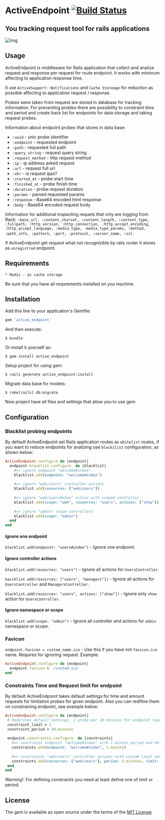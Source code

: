 # ActiveEndpoint [![Build Status](https://travis-ci.org/khusnetdinov/active_endpoint.svg?branch=master)](https://travis-ci.org/khusnetdinov/active_endpoint)
## You tracking request tool for rails applications

![img](http://res.cloudinary.com/dtoqqxqjv/image/upload/c_scale,w_346/v1501331806/github/active_probe.jpg)


## Usage

ActiveEndpoint is middleware for Rails application that collect and analize request and response per request for route endpoint. It works with minimum affecting to application response time.

It use `ActiveSupport::Notifications` and `Cache Storeage` for reduction as possible affecting to application request / response.

Probes were taken from request are stored in database for tracking information. For preventing probles there are possibility to constraint time and period and create back list for endpoints for data storage and taking request probes.

Information about endpoint probes that stores in data base: 

   - `:uuid` - unic probe identifier
   - `:endpoint` - requested endpoint
   - `:path` - requested full path
   - `:query_string` - request query string
   - `:request_method` - http request method
   - `:ip` - ip address asked request
   - `:url` - request full url
   - `:xhr` - is request ajax?
   - `:started_at` - probe start time
   - `:finished_at` - probe finish time 
   - `:duration` - probe request duration
   - `:params` - parsed requested params
   - `:response` - Base64 encoded html response
   - `:body` - Base64 encoded request body
 
Information for additional inspecting requets that only are logging from Rack: `:base_url, :content_charset, :content_length, :content_type, :fullpath, :http_version, :http_connection, :http_accept_encoding, :http_accept_language, :media_type, :media_type_params, :method, :path_info, :pattern, :port, :protocol, :server_name, :ssl`.

If ActiveEndpoint get request what not recognizible by rails router it stores as `unregistred` endpoint.

## Requirements

    * Redis - as cache storage
    
Be sure that you have all requrements installed on you machine.

## Installation

Add this line to your application's Gemfile:

```ruby
gem 'active_endpoint'
```

And then execute:

    $ bundle

Or install it yourself as:

    $ gem install active_endpoint
    
Setup project for using gem:

    $ rails generate active_endpoint:install
    
Migrate data base for models:

    $ rake[rails] db:migrate
    
Now project have all files and settings that allow you to use gem.

## Configuration

### Blacklist probing endpoints

By default ActiveEndpoint set Rails application routes as `whitelist` routes, if you want to reduce endpoints for analizing use `blackilist` configuration, as shown below:

```ruby
ActiveEndpoint.configure do |endpoint|
  endpoint.blacklist.configure  do |blacklist|
    #=> ignore endpoint "welcome#index"
    blacklist.add(endpoint: "welcome#index")
   
    #=> ignore "web/users" controller actions
    blacklist.add(resources: ["web/users"])
    
    #=> ignore "web/users#show" action with scoped controller
    blacklist.add(scope: "web", resources: "users", actions: ["show"])
    
    #=> ignore "admin" scope controllers
    blacklist.add(scope: "admin")
  end
end
```

#### Ignore one endpoint

`blacklist.add(endpoint: "users#index")` - Ignore one endpoint.

#### Ignore controller actions

`blacklist.add(resources: "users")` - Ignore all actions for `UsersController`.

`baccklist.add(resoirces: ["users", "managers"])` - Ignore all actions for `UsersController` and `ManagersController`.

`blacklist.add(resoirces: "users", actions: ["show"])` - Ignore only `show` action for `UsersController`.

#### Ignore namespace or scope

`blacklist.add(scope: "admin")` - Ignore all controller and actions for `admin` namespace or scope.

### Favicon

`endpoint.favicon = custom_name.ico` - Use this if you have not `favicon.ico` name. Requires for ignoring request. Example:

```ruby
ActiveEndpoint.configure do |endpoint|
  endpoint.favicon = '/custom.ico'
end
```

### Constraints Time and Request limit for endpoint

By default ActiveEndpoint takes default settings for time and amount requests for limitation probes for given endpoint. Also you can redifine them on constraining endpoint, see example below:
 
 ```ruby
ActiveEndpoint.configure do |endpoint|
  # Redefines default settings, 1 probe per 10 minutes for endpoint request
  constraint_limit = 1
  constraint_period = 10.minutes
  
  endpoint.constraints.configure  do |constraints|
    #=> constraint endpoint "welcome#index" with 1 minute period and defaule limit
    constraints.add(endpoint: "welcome#index", 1.minute)
    
    #=> constraints "web/users" controller actions with custom limit and period
    constraints.add(resources: ["web/users"], period: 5.minutes, limit: 100)
  end
end
``` 
Warning!: For defining constraints you need at least define one of limit or period.

## License

The gem is available as open source under the terms of the [MIT License](http://opensource.org/licenses/MIT).

